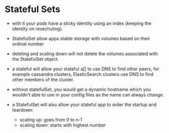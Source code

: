 # Stateful Sets

- with it your pods have a sticky identity using an index (keeping the identity on resechuling).

- StatefulSet allow apps stable storage with volumes based on their ordinal number

- deleting and scaling down will not delete the volumes associated with the StatefulSet object.

- a stateful will allow your stateful a[[ to use DNS to find other peers, for example cassandra clusters, ElasticSearch clusters use DNS to find other members of the cluster.

- without statefulSet, you would get a dynamic hostname which you wouldn't able to use in your config files as the name can always change.

- a StatefulSet will also allow your stateful app to order the startup and teardown:
  - scaling up: goes from 0 to n-1
  - scaling down: starts with highest number
